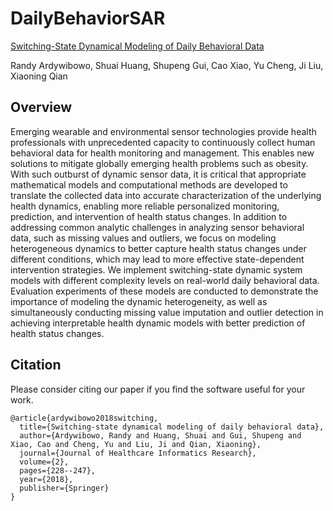 # DailyBehaviorSAR

[Switching-State Dynamical Modeling of Daily Behavioral Data](https://www.ncbi.nlm.nih.gov/pmc/articles/PMC8982728/)

Randy Ardywibowo, Shuai Huang, Shupeng Gui, Cao Xiao, Yu Cheng, Ji Liu, Xiaoning Qian

## Overview 

Emerging wearable and environmental sensor technologies provide health professionals with unprecedented capacity to continuously collect human behavioral data for health monitoring and management. This enables new solutions to mitigate globally emerging health problems such as obesity. With such outburst of dynamic sensor data, it is critical that appropriate mathematical models and computational methods are developed to translate the collected data into accurate characterization of the underlying health dynamics, enabling more reliable personalized monitoring, prediction, and intervention of health status changes. In addition to addressing common analytic challenges in analyzing sensor behavioral data, such as missing values and outliers, we focus on modeling heterogeneous dynamics to better capture health status changes under different conditions, which may lead to more effective state-dependent intervention strategies. We implement switching-state dynamic system models with different complexity levels on real-world daily behavioral data. Evaluation experiments of these models are conducted to demonstrate the importance of modeling the dynamic heterogeneity, as well as simultaneously conducting missing value imputation and outlier detection in achieving interpretable health dynamic models with better prediction of health status changes.

## Citation

Please consider citing our paper if you find the software useful for your work.

```
@article{ardywibowo2018switching,
  title={Switching-state dynamical modeling of daily behavioral data},
  author={Ardywibowo, Randy and Huang, Shuai and Gui, Shupeng and Xiao, Cao and Cheng, Yu and Liu, Ji and Qian, Xiaoning},
  journal={Journal of Healthcare Informatics Research},
  volume={2},
  pages={228--247},
  year={2018},
  publisher={Springer}
}
```
